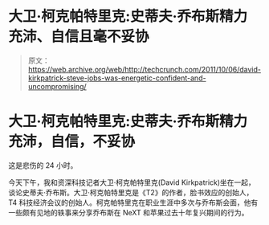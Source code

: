 # 大卫·柯克帕特里克:史蒂夫·乔布斯精力充沛、自信且毫不妥协

> 原文：<https://web.archive.org/web/http://techcrunch.com/2011/10/06/david-kirkpatrick-steve-jobs-was-energetic-confident-and-uncompromising/>

# 大卫·柯克帕特里克:史蒂夫·乔布斯精力充沛，自信，不妥协

这是悲伤的 24 小时。

今天下午，我和资深科技记者大卫·柯克帕特里克(David Kirkpatrick)坐在一起，谈论史蒂夫·乔布斯。大卫·柯克帕特里克是《T2》的作者，脸书效应的创始人，T4 科技经济会议的创始人。柯克帕特里克在职业生涯中多次与乔布斯会面，他有一些颇有见地的轶事来分享乔布斯在 NeXT 和苹果过去十年复兴期间的行为。